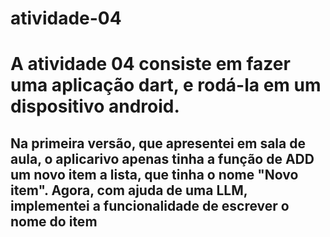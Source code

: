 # atividade-04 

# A atividade 04 consiste em fazer uma aplicação dart, e rodá-la em um dispositivo android.

## Na primeira versão, que apresentei em sala de aula, o aplicarivo apenas tinha a função de ADD um novo item a lista, que tinha o nome "Novo item". Agora, com ajuda de uma LLM, implementei a funcionalidade de escrever o nome do item
